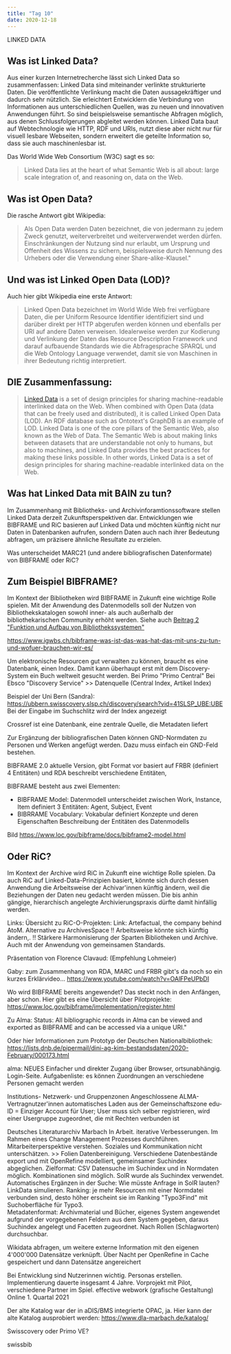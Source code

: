 ```yaml
---
title: "Tag 10"
date: 2020-12-18
---
```


LINKED DATA

## Was ist Linked Data? 
Aus einer kurzen Internetrecherche lässt sich Linked Data so zusammenfassen: 
Linked Data sind miteinander verlinkte strukturierte Daten. Die veröffentlichte Verlinkung macht die Daten aussagekräftiger und dadurch sehr nützlich. Sie erleichtert Entwicklern die Verbindung von Informationen aus unterschiedlichen Quellen, was zu neuen und innovativen Anwendungen führt. So sind beispielsweise semantische Abfragen möglich, aus denen Schlussfolgerungen abgleitet werden können. 
Linked Data baut auf Webtechnologie wie HTTP, RDF und URIs, nutzt diese aber nicht nur für visuell lesbare Webseiten, sondern erweitert die geteilte Information so, dass sie auch maschinenlesbar ist.

Das World Wide Web Consortium (W3C) sagt es so:
> Linked Data lies at the heart of what Semantic Web is all about: large scale integration of, and reasoning on, data on the Web.

## Was ist Open Data?
Die rasche Antwort gibt Wikipedia:
> Als Open Data werden Daten bezeichnet, die von jedermann zu jedem Zweck genutzt, weiterverbreitet und weiterverwendet werden dürfen. Einschränkungen der Nutzung sind nur erlaubt, um Ursprung und Offenheit des Wissens zu sichern, beispielsweise durch Nennung des Urhebers oder die Verwendung einer Share-alike-Klausel."

## Und was ist Linked Open Data (LOD)?
Auch hier gibt Wikipedia eine erste Antwort:
> Linked Open Data bezeichnet im World Wide Web frei verfügbare Daten, die per Uniform Resource Identifier identifiziert sind und darüber direkt per HTTP abgerufen werden können und ebenfalls per URI auf andere Daten verweisen. Idealerweise werden zur Kodierung und Verlinkung der Daten das Resource Description Framework und darauf aufbauende Standards wie die Abfragesprache SPARQL und die Web Ontology Language verwendet, damit sie von Maschinen in ihrer Bedeutung richtig interpretiert.

## DIE Zusammenfassung:
> [Linked Data](https://www.ontotext.com/knowledgehub/fundamentals/linked-data-linked-open-data/) is a set of design principles for sharing machine-readable interlinked data on the Web. When combined with Open Data (data that can be freely used and distributed), it is called Linked Open Data (LOD). An RDF database such as Ontotext's GraphDB is an example of LOD.
Linked Data is one of the core pillars of the Semantic Web, also known as the Web of Data. The Semantic Web is about making links between datasets that are understandable not only to humans, but also to machines, and Linked Data provides the best practices for making these links possible. In other words, Linked Data is a set of design principles for sharing machine-readable interlinked data on the Web.

## Was hat Linked Data mit BAIN zu tun?
Im Zusammenhang mit Bibliotheks- und Archivinforamtionssoftware stellen Linked Data derzeit Zukunftsperspektiven dar. 
Entwicklungen wie BIBFRAME und RiC basieren auf Linked Data und möchten künftig nicht nur Daten in Datenbanken aufrufen, sondern Daten auch nach ihrer Bedeutung abfragen, um präzisere ähnliche Resultate zu erzielen. 

Was unterscheidet MARC21 (und andere bibliografischen Datenformate) von BIBFRAME oder RiC?

## Zum Beispiel BIBFRAME? 
Im Kontext der Bibliotheken wird BIBFRAME in Zukunft eine wichtige Rolle spielen. Mit der Anwendung des Datenmodells soll der Nutzen von Bibliothekskatalogen sowohl inner- als auch außerhalb der bibliothekarischen Community erhöht werden. Siehe auch [Beitrag 2 "Funktion und Aufbau von Bibliothekssystemen"](https://kkbuhler.github.io/BAIN/2020/09/25/tag2.html)

https://www.igwbs.ch/bibframe-was-ist-das-was-hat-das-mit-uns-zu-tun-und-wofuer-brauchen-wir-es/

Um elektronische Resourcen gut verwalten zu können, braucht es eine Datenbank, einen Index.
Damit kann überhaupt erst mit dem Discovery-System ein Buch weltweit gesucht werden.
Bei Primo "Primo Central"
Bei Ebsco "Discovery Service" >> Datenquelle
(Central Index, Artikel Index)

Beispiel der Uni Bern (Sandra):
https://ubbern.swisscovery.slsp.ch/discovery/search?vid=41SLSP_UBE:UBE
Bei der Eingabe im Suchschlitz wird der Index angezeigt

Crossref ist eine Datenbank, eine zentrale Quelle, die Metadaten liefert

Zur Ergänzung der bibliografischen Daten können GND-Normdaten zu Personen und Werken angefügt werden.
Dazu muss einfach ein GND-Feld bestehen.

BIBFRAME 2.0 aktuelle Version, gibt Format vor 
basiert auf FRBR (definiert 4 Entitäten) und RDA
beschreibt verschiedene Entitäten,

BIBFRAME besteht aus zwei Elementen:
- BIBFRAME Model: Datenmodell unterscheidet zwischen Work, Instance, Item 
                              definiert 3 Entitäten: Agent, Subject, Event
- BIBRRAME Vocabulary: Vokabular definiert Konzepte und deren Eigenschaften
                       Beschreibung der Entitäten des Datenmodells

Bild
https://www.loc.gov/bibframe/docs/bibframe2-model.html



## Oder RiC?
Im Kontext der Archive wird RiC in Zukunft eine wichtige Rolle spielen. Da auch RiC auf Linked-Data-Prinzipien basiert, könnte sich durch dessen Anwendung die Arbeitsweise der Achivar'innen künftig ändern, weil die Beziehungen der Daten neu gedacht werden müssen. Die bis anhin gängige, hierarchisch angelegte Archivierungspraxis dürfte damit hinfällig werden. 

Links:
Übersicht zu RiC-O-Projekten: Link: 
Artefactual, the company behind AtoM. Alternative zu ArchivesSpace
!! Arbeitsweise könnte sich künftig ändern,. !!
Stärkere Harmonisierung der Sparten Bibliotheken und Archive. Auch mit der Anwendung von gemeinsamen Standards.

Präsentation von Florence Clavaud: (Empfehlung Lohmeier)

Gaby: zum Zusammenhang von RDA, MARC und FRBR gibt's da noch so ein kurzes Erklärvideo... https://www.youtube.com/watch?v=OAlFPeUPbDI

Wo wird BIBFRAME bereits angewendet?
Das steckt noch in den Anfängen, aber schon. Hier gibt es eine Übersicht über Pilotprojekte: 
https://www.loc.gov/bibframe/implementation/register.html

Zu Alma: Status: All bibliographic records in Alma can be viewed and exported as BIBFRAME and can be accessed via a unique URI."

Oder hier Informationen zum Prototyp der Deutschen Nationalbibliothek: https://lists.dnb.de/pipermail/dini-ag-kim-bestandsdaten/2020-February/000173.html

alma:
NEUES
Einfacher und direkter Zugang über Browser, ortsunabhängig. Login-Seite.
Aufgabenliste: es können Zuordnungen an verschiedene Personen gemacht werden

Institutions- Netzwerk- und Gruppenzonen
Angeschlossene ALMA-Vertragnutzer'innen
automatisches Laden aus der Gemeinschaftszone
edu-ID = Einziger Account für User; User muss sich selber registrieren, wird einer Usergruppe zugeordnet, die mit Rechten verbunden ist

Deutsches Literaturarchiv Marbach
In Arbeit. 
iterative Verbesserungen. Im Rahmen eines Change Management Prozesses durchführen. Mitarbeiterperspektive verstehen. Soziales und Kommunikation nicht unterschätzen. >> Folien
Datenbereinigung. Verschiedene Datenbestände export und mit OpenRefine modelliert, gemeinsamer Suchindex abgeglichen. Zielformat: CSV
Datensuche im Suchindex und in Normdaten möglich. Kombinationen sind möglich. 
SolR wurde als Suchindex verwendet. Automatisches Ergänzen in der Suche: Wie müsste Anfrage in SolR lauten?
LinkData simulieren. 
Ranking: je mehr Resourcen mit einer Normdatei verbunden sind, desto höher erscheint sie im Ranking
"Typo3Find" mit Suchoberfläche für Typo3.  
Metadatenformat: Archivmaterial und Bücher, eigenes System angewendet aufgrund der vorgegebenen Feldern
aus dem System gegeben, daraus Suchindex angelegt und Facetten zugeordnet.
Nach Rollen (Schlagworten) durchsuchbar.

Wikidata abfragen, um weitere externe Information mit den eigenen 4'000'000 Datensätze verknüpft.
Über Nacht per OpenRefine in Cache gespeichert und dann Datensätze angereichert

Bei Entwicklung sind Nutzerinnen wichtig. Personas erstellen.
Implementierung dauerte insgesamt 4 Jahre. Vorprojekt mit Pilot, verschiedene Partner im Spiel.
effective webwork (grafische Gestaltung)
Online 1. Quartal 2021

Der alte Katalog war der in aDIS/BMS integrierte OPAC, ja. Hier kann der alte Katalog ausprobiert werden: https://www.dla-marbach.de/katalog/

Swisscovery oder Primo VE?

swissbib

